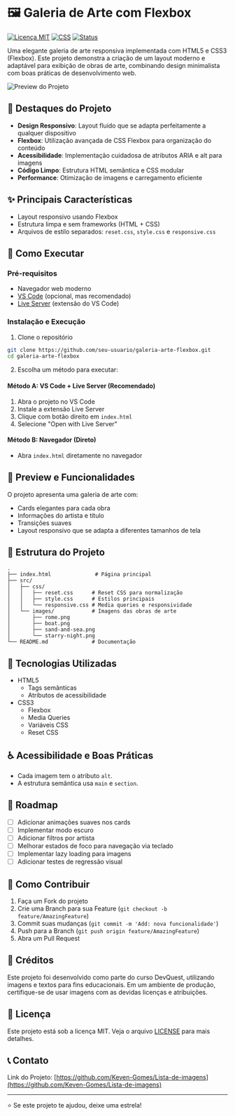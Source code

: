 # 🖼️ Galeria de Arte com Flexbox

[![Licença MIT](https://img.shields.io/badge/Licen%C3%A7a-MIT-green.svg)](https://opensource.org/licenses/MIT)
[![CSS](https://img.shields.io/badge/CSS-Flexbox-blue.svg)](https://www.w3.org/TR/css-flexbox-1/)
[![Status](https://img.shields.io/badge/Status-Conclu%C3%ADdo-success.svg)](https://github.com/)

Uma elegante galeria de arte responsiva implementada com HTML5 e CSS3 (Flexbox). Este projeto demonstra a criação de um layout moderno e adaptável para exibição de obras de arte, combinando design minimalista com boas práticas de desenvolvimento web.

![Preview do Projeto](./src/images/image-lista-de-imagens.PNG.png)

## 💫 Destaques do Projeto

- **Design Responsivo**: Layout fluido que se adapta perfeitamente a qualquer dispositivo
- **Flexbox**: Utilização avançada de CSS Flexbox para organização do conteúdo
- **Acessibilidade**: Implementação cuidadosa de atributos ARIA e alt para imagens
- **Código Limpo**: Estrutura HTML semântica e CSS modular
- **Performance**: Otimização de imagens e carregamento eficiente

## ✨ Principais Características
- Layout responsivo usando Flexbox
- Estrutura limpa e sem frameworks (HTML + CSS)
- Arquivos de estilo separados: `reset.css`, `style.css` e `responsive.css`

## 🚀 Como Executar

### Pré-requisitos
- Navegador web moderno
- [VS Code](https://code.visualstudio.com/) (opcional, mas recomendado)
- [Live Server](https://marketplace.visualstudio.com/items?itemName=ritwickdey.LiveServer) (extensão do VS Code)

### Instalação e Execução

1. Clone o repositório
```bash
git clone https://github.com/seu-usuario/galeria-arte-flexbox.git
cd galeria-arte-flexbox
```

2. Escolha um método para executar:

#### Método A: VS Code + Live Server (Recomendado)
1. Abra o projeto no VS Code
2. Instale a extensão Live Server
3. Clique com botão direito em `index.html`
4. Selecione "Open with Live Server"

#### Método B: Navegador (Direto)
- Abra `index.html` diretamente no navegador

## 🎨 Preview e Funcionalidades

O projeto apresenta uma galeria de arte com:
- Cards elegantes para cada obra
- Informações do artista e título
- Transições suaves
- Layout responsivo que se adapta a diferentes tamanhos de tela

## 📁 Estrutura do Projeto

```plaintext
.
├── index.html              # Página principal
├── src/
│   ├── css/
│   │   ├── reset.css      # Reset CSS para normalização
│   │   ├── style.css      # Estilos principais
│   │   └── responsive.css # Media queries e responsividade
│   └── images/            # Imagens das obras de arte
│       ├── rome.png
│       ├── boat.png
│       ├── sand-and-sea.png
│       └── starry-night.png
└── README.md              # Documentação
```

## 🌟 Tecnologias Utilizadas

- HTML5
  - Tags semânticas
  - Atributos de acessibilidade
- CSS3
  - Flexbox
  - Media Queries
  - Variáveis CSS
  - Reset CSS

## ♿ Acessibilidade e Boas Práticas
- Cada imagem tem o atributo `alt`.
- A estrutura semântica usa `main` e `section`.

## 🔄 Roadmap

- [ ] Adicionar animações suaves nos cards
- [ ] Implementar modo escuro
- [ ] Adicionar filtros por artista
- [ ] Melhorar estados de foco para navegação via teclado
- [ ] Implementar lazy loading para imagens
- [ ] Adicionar testes de regressão visual

## 👥 Como Contribuir

1. Faça um Fork do projeto
2. Crie uma Branch para sua Feature (`git checkout -b feature/AmazingFeature`)
3. Commit suas mudanças (`git commit -m 'Add: nova funcionalidade'`)
4. Push para a Branch (`git push origin feature/AmazingFeature`)
5. Abra um Pull Request

## 🎨 Créditos

Este projeto foi desenvolvido como parte do curso DevQuest, utilizando imagens e textos para fins educacionais. Em um ambiente de produção, certifique-se de usar imagens com as devidas licenças e atribuições.

## 📄 Licença

Este projeto está sob a licença MIT. Veja o arquivo [LICENSE](LICENSE) para mais detalhes.

## 📞 Contato

Link do Projeto: [https://github.com/Keven-Gomes/Lista-de-imagens](https://github.com/Keven-Gomes/Lista-de-imagens)

---

⭐ Se este projeto te ajudou, deixe uma estrela!
